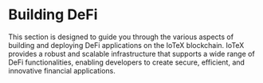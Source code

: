 # Building DeFi

This section is designed to guide you through the various aspects of building and deploying DeFi applications on the IoTeX blockchain. IoTeX provides a robust and scalable infrastructure that supports a wide range of DeFi functionalities, enabling developers to create secure, efficient, and innovative financial applications.
